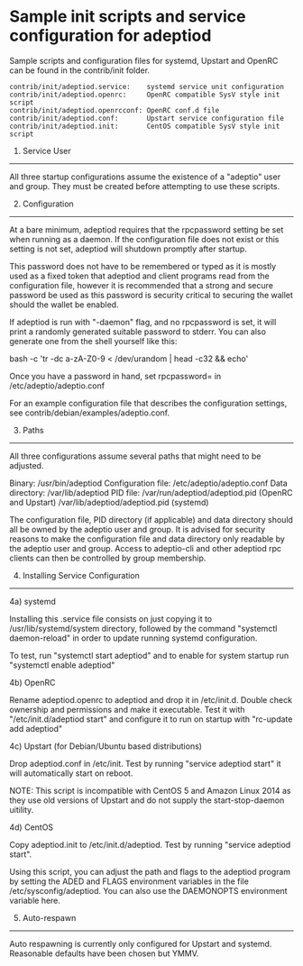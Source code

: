 Sample init scripts and service configuration for adeptiod
==========================================================

Sample scripts and configuration files for systemd, Upstart and OpenRC
can be found in the contrib/init folder.

    contrib/init/adeptiod.service:    systemd service unit configuration
    contrib/init/adeptiod.openrc:     OpenRC compatible SysV style init script
    contrib/init/adeptiod.openrcconf: OpenRC conf.d file
    contrib/init/adeptiod.conf:       Upstart service configuration file
    contrib/init/adeptiod.init:       CentOS compatible SysV style init script

1. Service User
---------------------------------

All three startup configurations assume the existence of a "adeptio" user
and group.  They must be created before attempting to use these scripts.

2. Configuration
---------------------------------

At a bare minimum, adeptiod requires that the rpcpassword setting be set
when running as a daemon.  If the configuration file does not exist or this
setting is not set, adeptiod will shutdown promptly after startup.

This password does not have to be remembered or typed as it is mostly used
as a fixed token that adeptiod and client programs read from the configuration
file, however it is recommended that a strong and secure password be used
as this password is security critical to securing the wallet should the
wallet be enabled.

If adeptiod is run with "-daemon" flag, and no rpcpassword is set, it will
print a randomly generated suitable password to stderr.  You can also
generate one from the shell yourself like this:

bash -c 'tr -dc a-zA-Z0-9 < /dev/urandom | head -c32 && echo'

Once you have a password in hand, set rpcpassword= in /etc/adeptio/adeptio.conf

For an example configuration file that describes the configuration settings,
see contrib/debian/examples/adeptio.conf.

3. Paths
---------------------------------

All three configurations assume several paths that might need to be adjusted.

Binary:              /usr/bin/adeptiod
Configuration file:  /etc/adeptio/adeptio.conf
Data directory:      /var/lib/adeptiod
PID file:            /var/run/adeptiod/adeptiod.pid (OpenRC and Upstart)
                     /var/lib/adeptiod/adeptiod.pid (systemd)

The configuration file, PID directory (if applicable) and data directory
should all be owned by the adeptio user and group.  It is advised for security
reasons to make the configuration file and data directory only readable by the
adeptio user and group.  Access to adeptio-cli and other adeptiod rpc clients
can then be controlled by group membership.

4. Installing Service Configuration
-----------------------------------

4a) systemd

Installing this .service file consists on just copying it to
/usr/lib/systemd/system directory, followed by the command
"systemctl daemon-reload" in order to update running systemd configuration.

To test, run "systemctl start adeptiod" and to enable for system startup run
"systemctl enable adeptiod"

4b) OpenRC

Rename adeptiod.openrc to adeptiod and drop it in /etc/init.d.  Double
check ownership and permissions and make it executable.  Test it with
"/etc/init.d/adeptiod start" and configure it to run on startup with
"rc-update add adeptiod"

4c) Upstart (for Debian/Ubuntu based distributions)

Drop adeptiod.conf in /etc/init.  Test by running "service adeptiod start"
it will automatically start on reboot.

NOTE: This script is incompatible with CentOS 5 and Amazon Linux 2014 as they
use old versions of Upstart and do not supply the start-stop-daemon uitility.

4d) CentOS

Copy adeptiod.init to /etc/init.d/adeptiod. Test by running "service adeptiod start".

Using this script, you can adjust the path and flags to the adeptiod program by
setting the ADED and FLAGS environment variables in the file
/etc/sysconfig/adeptiod. You can also use the DAEMONOPTS environment variable here.

5. Auto-respawn
-----------------------------------

Auto respawning is currently only configured for Upstart and systemd.
Reasonable defaults have been chosen but YMMV.
